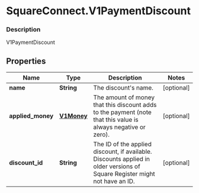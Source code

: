 # SquareConnect.V1PaymentDiscount

### Description

V1PaymentDiscount

## Properties
Name | Type | Description | Notes
------------ | ------------- | ------------- | -------------
**name** | **String** | The discount&#39;s name. | [optional] 
**applied_money** | [**V1Money**](V1Money.md) | The amount of money that this discount adds to the payment (note that this value is always negative or zero). | [optional] 
**discount_id** | **String** | The ID of the applied discount, if available. Discounts applied in older versions of Square Register might not have an ID. | [optional] 


